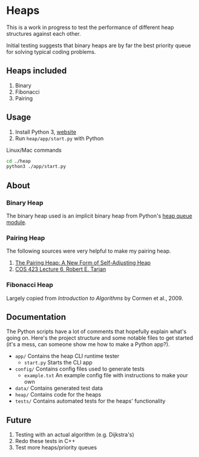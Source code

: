 # Heaps

This is a work in progress to test the performance of different heap structures against each other.

Initial testing suggests that binary heaps are by far the best priority queue for solving typical coding problems.

## Heaps included

1. Binary
2. Fibonacci
3. Pairing

## Usage

1. Install Python 3, [website](https://www.python.org)
2. Run `heap/app/start.py` with Python

Linux/Mac commands

```zsh
cd ./heap
python3 ./app/start.py
```

## About

### Binary Heap

The binary heap used is an implicit binary heap from Python's [heap queue module](https://docs.python.org/3/library/heapq.html).

### Pairing Heap

The following sources were very helpful to make my pairing heap.

1. [The Pairing Heap: A New Form of Self-Adjusting Heap](http://www.cs.cmu.edu/afs/cs.cmu.edu/user/sleator/www/papers/pairing-heaps.pdf)
2. [COS 423 Lecture 6, Robert E. Tarjan](https://www.cs.princeton.edu/courses/archive/spr11/cos423/Lectures/Heaps.pdf)

### Fibonacci Heap

Largely copied from _Introduction to Algorithms_ by Cormen et al., 2009.

## Documentation

The Python scripts have a lot of comments that hopefully explain what's going on. Here's the project structure and some notable files to get started (it's a mess, can someone show me how to make a Python app?).

- `app/` Contains the heap CLI runtime tester
  - `start.py` Starts the CLI app
- `config/` Contains config files used to generate tests
  - `example.txt` An example config file with instructions to make your own
- `data/` Contains generated test data
- `heap/` Contains code for the heaps
- `tests/` Contains automated tests for the heaps' functionality

## Future

1. Testing with an actual algorithm (e.g. Dijkstra's)
2. Redo these tests in C++
3. Test more heaps/priority queues
